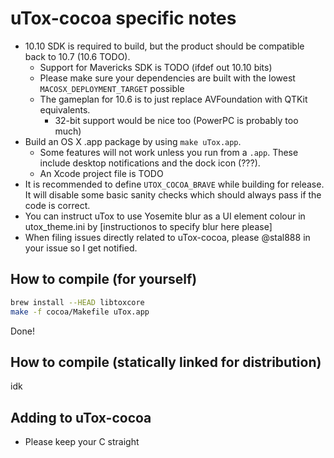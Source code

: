 # uTox-cocoa specific notes

* 10.10 SDK is required to build, but the product should be
  compatible back to 10.7 (10.6 TODO).
  * Support for Mavericks SDK is TODO (ifdef out 10.10 bits)
  * Please make sure your dependencies are built with the lowest
    `MACOSX_DEPLOYMENT_TARGET` possible
  * The gameplan for 10.6 is to just replace AVFoundation with QTKit
    equivalents.
    * 32-bit support would be nice too (PowerPC is probably too much)
* Build an OS X .app package by using `make uTox.app`.
  * Some features will not work unless you run from a `.app`. These
    include desktop notifications and the dock icon (???).
  * An Xcode project file is TODO
* It is recommended to define `UTOX_COCOA_BRAVE` while building for
  release. It will disable some basic sanity checks which should
  always pass if the code is correct.
* You can instruct uTox to use Yosemite blur as a UI element colour
  in utox_theme.ini by [instructionos to specify blur here please]
* When filing issues directly related to uTox-cocoa, please @stal888 in
  your issue so I get notified.

## How to compile (for yourself)

```bash
brew install --HEAD libtoxcore
make -f cocoa/Makefile uTox.app
```

Done!

## How to compile (statically linked for distribution)

idk

## Adding to uTox-cocoa

* Please keep your C straight